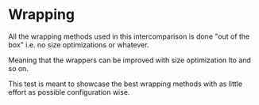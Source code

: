 # Wrapping

All the wrapping methods used in this intercomparison is done "out of the box" i.e. no size optimizations or whatever.

Meaning that the wrappers can be improved with size optimization lto and so on.

This test is meant to showcase the best wrapping methods with as little effort as possible configuration wise.